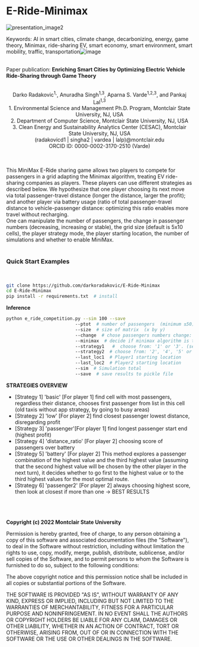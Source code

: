 # E-Ride-Minimax


![presentation_image2](https://user-images.githubusercontent.com/84730858/192179820-1a25de27-6fe5-43b3-bbed-7a6ab225b200.jpg)

Keywords: AI in smart cities, climate change, decarbonizing, energy, game theory, Minimax, ride-sharing EV, smart economy, smart environment, smart mobility, traffic, transportation![image](https://user-images.githubusercontent.com/84730858/192184875-ba5d82b8-5154-446f-a967-2b0187c459e4.png)
<br><br>

Paper publication: <b>Enriching Smart Cities by Optimizing Electric Vehicle Ride-Sharing through Game Theory</b><br> <br>

<div align="center">
Darko Radakovic<sup>1,</sup>, Anuradha Singh<sup>1,3</sup>, Aparna S. Varde<sup>1,2,3</sup>, and Pankaj Lal<sup>1,3</sup> <br>
1. Environmental Science and Management Ph.D. Program, Montclair State University, NJ, USA <br>
2. Department of Computer Science, Montclair State University, NJ, USA <br>
3. Clean Energy and Sustainability Analytics Center (CESAC), Montclair State University, NJ, USA  <br>
(radakovicd1  | singha2 | vardea | lalp)@montclair.edu <br>
ORCID ID: 0000-0002-3170-2510 (Varde) <br>
</div>
<br><br>


This MiniMax E-Ride sharing game allows two players to compete for passengers in a grid adapting the Minimax algorithm, treating EV ride-sharing companies as players. These players can use different strategies as described below. We hypothesize that one player choosing its next move via total passenger-travel distance (longer the distance, larger the profit); and another player via battery usage (ratio of total passenger-travel distance to vehicle-passenger distance: optimizing this ratio enables more travel without recharging.<br>
One can manipulate the number of passengers, the change in passenger numbers (decreasing, increasing or stable), the grid size (default is 5x10 cells), the player strategy mode, the player starting location, the number of simulations and whether to enable MiniMax.<br><br>

<h3>Quick Start Examples</h3><br>

```bash
git clone https://github.com/darkoradakovic/E-Ride-Minimax
cd E-Ride-Minimax
pip install -r requirements.txt  # install
```

<b>Inference</b>
```bash
python e_ride_competition.py --sim 100 --save
                          --ptot  # number of passengers  (minimum ±50)
                          --size  # size of matrix  (x by y)
                          --change  # chose passengers numbers change: 'falling', 'stable', 'increasing'
                          --minimax  # decide if minimax algorithm is turned on for player2
                          --strategy1   #  choose from: '1' or '3'. (see below for overview)
                          --strategy2  # choose from: '2', '4', '5' or '6'
                          --last_loc1  # Player1 starting location
                          --last_loc2  # Player2 starting location
                          --sim  # Simulation total
                          --save  # save results to pickle file
```

<b>STRATEGIES OVERVIEW</b>
<ul>
<li>[Strategy 1] 'basic' [For player 1] find cell with most passengers, regardless their distance, chooses first passenger from list in this cell (old taxis without app strategy, by going to busy areas)</li>
<li>[Strategy 2] 'low' [For player 2] find closest passenger lowest distance, disregarding profit</li>
<li>[Strategy 3] 'passenger'[For player 1] find longest passenger start end (highest profit)</li>
<li>[Strategy 4] 'distance_ratio' [For player 2] choosing score of passengers over battery</li>
<li>[Strategy 5] 'battery' [For player 2] This method explores a passenger combination of the highest value and the third highest value (assuming that the second highest value will be chosen by the other player in the next turn), it decides whether to go first to the highest value or to the third highest values for the most optimal route.</li>
<li>[Strategy 6] 'passenger2' [For player 2] always choosing highest score, then look at closest if more than one  -> BEST RESULTS</li>
</ul>



<br><br><br>
<b>Copyright (c) 2022 Montclair State University</b>

Permission is hereby granted, free of charge, to any person obtaining a copy of this software and associated documentation files (the "Software"), to deal in the Software without restriction, including without limitation the rights to use, copy, modify, merge, publish, distribute, sublicense, and/or sell copies of the Software, and to permit persons to whom the Software is furnished to do so, subject to the following conditions:

The above copyright notice and this permission notice shall be included in all copies or substantial portions of the Software.


THE SOFTWARE IS PROVIDED "AS IS", WITHOUT WARRANTY OF ANY KIND, EXPRESS OR IMPLIED, INCLUDING BUT NOT LIMITED TO THE WARRANTIES OF MERCHANTABILITY, FITNESS FOR A PARTICULAR PURPOSE AND NONINFRINGEMENT. IN NO EVENT SHALL THE AUTHORS OR COPYRIGHT HOLDERS BE LIABLE FOR ANY CLAIM, DAMAGES OR OTHER LIABILITY, WHETHER IN AN ACTION OF CONTRACT, TORT OR OTHERWISE, ARISING FROM, OUT OF OR IN CONNECTION WITH THE SOFTWARE OR THE USE OR OTHER DEALINGS IN THE SOFTWARE.

